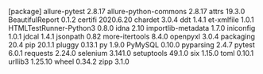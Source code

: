 [package]
allure-pytest          2.8.17
allure-python-commons  2.8.17
attrs                  19.3.0
BeautifulReport        0.1.2
certifi                2020.6.20
chardet                3.0.4
ddt                    1.4.1
et-xmlfile             1.0.1
HTMLTestRunner-Python3 0.8.0
idna                   2.10
importlib-metadata     1.7.0
iniconfig              1.0.1
jdcal                  1.4.1
jsonpath               0.82
more-itertools         8.4.0
openpyxl               3.0.4
packaging              20.4
pip                    20.1.1
pluggy                 0.13.1
py                     1.9.0
PyMySQL                0.10.0
pyparsing              2.4.7
pytest                 6.0.1
requests               2.24.0
selenium               3.141.0
setuptools             49.1.0
six                    1.15.0
toml                   0.10.1
urllib3                1.25.10
wheel                  0.34.2
zipp                   3.1.0
